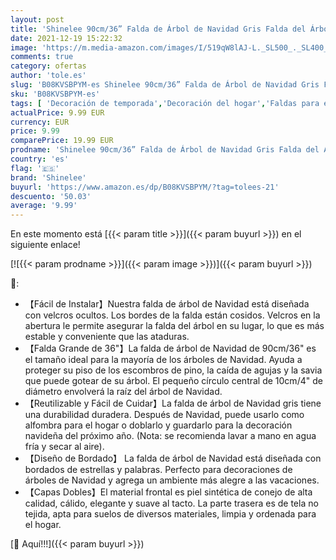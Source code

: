 ```yaml
---
layout: post
title: 'Shinelee 90cm/36” Falda de Árbol de Navidad Gris Falda del Árbol de Navidad Felpa Cubierta de Base de Árbol de Navidad Falda para el Árbol Decoración Casa para Navidad Fiesta Vacaciones'
date: 2021-12-19 15:22:32
image: 'https://m.media-amazon.com/images/I/519qW8lAJ-L._SL500_._SL400_.jpg'
comments: true
category: ofertas
author: 'tole.es'
slug: 'B08KVSBPYM-es Shinelee 90cm/36” Falda de Árbol de Navidad Gris Falda del...'
sku: 'B08KVSBPYM-es'
tags: [ 'Decoración de temporada','Decoración del hogar','Faldas para el árbol de navidad','Hogar y cocina','navidad','shinelee', ]
actualPrice: 9.99 EUR
currency: EUR
price: 9.99
comparePrice: 19.99 EUR
prodname: 'Shinelee 90cm/36” Falda de Árbol de Navidad Gris Falda del Árbol de Navidad Felpa Cubierta de Base de Árbol de Navidad Falda para el Árbol Decoración Casa para Navidad Fiesta Vacaciones'
country: 'es'
flag: '🇪🇸'
brand: 'Shinelee'
buyurl: 'https://www.amazon.es/dp/B08KVSBPYM/?tag=tolees-21'
descuento: '50.03'
average: '9.99'
---
```


En este momento está [{{< param title >}}]({{< param buyurl >}}) en el siguiente enlace!

[![{{< param prodname >}}]({{< param image >}})]({{< param buyurl >}})

🔎:

- 【Fácil de Instalar】Nuestra falda de árbol de Navidad está diseñada con velcros ocultos. Los bordes de la falda están cosidos. Velcros en la abertura le permite asegurar la falda del árbol en su lugar, lo que es más estable y conveniente que las ataduras.
- 【Falda Grande de 36"】La falda de árbol de Navidad de 90cm/36" es el tamaño ideal para la mayoría de los árboles de Navidad. Ayuda a proteger su piso de los escombros de pino, la caída de agujas y la savia que puede gotear de su árbol. El pequeño círculo central de 10cm/4" de diámetro envolverá la raíz del árbol de Navidad.
- 【Reutilizable y Fácil de Cuidar】La falda de árbol de Navidad gris tiene una durabilidad duradera. Después de Navidad, puede usarlo como alfombra para el hogar o doblarlo y guardarlo para la decoración navideña del próximo año. (Nota: se recomienda lavar a mano en agua fría y secar al aire).
- 【Diseño de Bordado】 La falda de árbol de Navidad está diseñada con bordados de estrellas y palabras. Perfecto para decoraciones de árboles de Navidad y agrega un ambiente más alegre a las vacaciones.
- 【Capas Dobles】El material frontal es piel sintética de conejo de alta calidad, cálido, elegante y suave al tacto. La parte trasera es de tela no tejida, apta para suelos de diversos materiales, limpia y ordenada para el hogar.

[🛒 Aquí!!!]({{< param buyurl >}})
